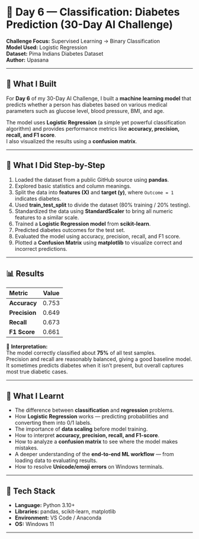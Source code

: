 # 🧠 Day 6 — Classification: Diabetes Prediction (30-Day AI Challenge)

**Challenge Focus:** Supervised Learning → Binary Classification  
**Model Used:** Logistic Regression  
**Dataset:** Pima Indians Diabetes Dataset  
**Author:** Upasana  


---

## 🎯 What I Built

For **Day 6** of my 30-Day AI Challenge, I built a **machine learning model** that predicts whether a person has diabetes based on various medical parameters such as glucose level, blood pressure, BMI, and age.

The model uses **Logistic Regression** (a simple yet powerful classification algorithm) and provides performance metrics like **accuracy, precision, recall, and F1 score**.  
I also visualized the results using a **confusion matrix**.

---

## 🧩 What I Did Step-by-Step

1. Loaded the dataset from a public GitHub source using **pandas**.  
2. Explored basic statistics and column meanings.  
3. Split the data into **features (X)** and **target (y)**, where `Outcome = 1` indicates diabetes.  
4. Used **train_test_split** to divide the dataset (80% training / 20% testing).  
5. Standardized the data using **StandardScaler** to bring all numeric features to a similar scale.  
6. Trained a **Logistic Regression model** from **scikit-learn**.  
7. Predicted diabetes outcomes for the test set.  
8. Evaluated the model using accuracy, precision, recall, and F1 score.  
9. Plotted a **Confusion Matrix** using **matplotlib** to visualize correct and incorrect predictions.  

---

## 📊 Results

| Metric | Value |
|:--|:--:|
| **Accuracy** | 0.753 |
| **Precision** | 0.649 |
| **Recall** | 0.673 |
| **F1 Score** | 0.661 |

🧾 **Interpretation:**  
The model correctly classified about **75%** of all test samples.  
Precision and recall are reasonably balanced, giving a good baseline model.  
It sometimes predicts diabetes when it isn’t present, but overall captures most true diabetic cases.

---

## 🧠 What I Learnt

- The difference between **classification** and **regression** problems.  
- How **Logistic Regression** works — predicting probabilities and converting them into 0/1 labels.  
- The importance of **data scaling** before model training.  
- How to interpret **accuracy, precision, recall, and F1-score**.  
- How to analyze a **confusion matrix** to see where the model makes mistakes.  
- A deeper understanding of the **end-to-end ML workflow** — from loading data to evaluating results.  
- How to resolve **Unicode/emoji errors** on Windows terminals.

---

## 🧰 Tech Stack

- **Language:** Python 3.10+  
- **Libraries:** pandas, scikit-learn, matplotlib  
- **Environment:** VS Code / Anaconda  
- **OS:** Windows 11  

---

